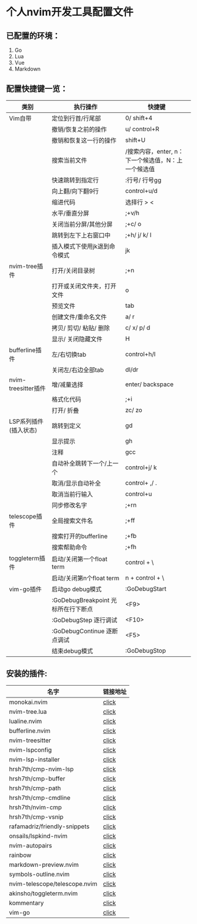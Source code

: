# 个人nvim开发工具配置文件

## 已配置的环境：
1. Go
2. Lua
3. Vue
4. Markdown

## 配置快捷键一览：
|类别|执行操作|快捷键|
|---|---|---|
|Vim自带|定位到行首/行尾部|0/ shift+4|
| | 撤销/恢复之前的操作| u/ control+R |
| |撤销和恢复这一行的操作 | shift+U   |
| |搜索当前文件 | /搜索内容，enter, n：下一个候选值，N：上一个候选值 |
| |快速跳转到指定行 | :行号/ 行号gg |
| |向上翻/向下翻9行|control+u/d|
| |缩进代码 |选择行 > < |
| |水平/垂直分屏 |;+v/h |
| |关闭当前分屏/其他分屏 |;+c/ o |
| |跳转到左下上右窗口中 |;+h/ j/ k/ l |
| |插入模式下使用jk退到命令模式 |jk |
|nvim-tree插件 |打开/关闭目录树 |;+n |
| |打开或关闭文件夹，打开文件 |o |
| |预览文件 |tab |
| |创建文件/重命名文件 |a/ r |
| |拷贝/ 剪切/ 粘贴/ 删除 |c/ x/ p/ d |
| |显示/ 关闭隐藏文件 |H |
|bufferline插件 |左/右切换tab |control+h/l |
| |关闭左/右边全部tab |dl/dr|
| nvim-treesitter插件|增/减量选择 |enter/ backspace |
| |格式化代码 |;+i |
| |打开/ 折叠 |zc/ zo |
| LSP系列插件(插入状态)|跳转到定义 |gd |
| |显示提示 | gh|
| |注释 | gcc|
| |自动补全跳转下一个/上一个 |control+j/ k |
| |取消/显示自动补全 |control+ ,/ . |
| | 取消当前行输入| control+u |
| | 同步修改名字|;+rn |
| telescope插件|全局搜索文件名 |;+ff |
| |搜索打开的bufferline |;+fb |
| |搜索帮助命令 |;+fh |
| toggleterm插件|启动/关闭第一个float term |control + \ |
|        |启动/关闭第n个float term |  n + control + \ |
| vim-go插件|启动go debug模式|:GoDebugStart |
||:GoDebugBreakpoint 光标所在行下断点| \<F9> |
| |:GoDebugStep 逐行调试 | \<F10> |
||:GoDebugContinue 逐断点调试| \<F5> |
||结束debug模式| :GoDebugStop |



## 安装的插件:
|名字|链接地址  |
|---|---|
| monokai.nvim|[click](https://github.com/tanvirtin/monokai.nvim) |
| nvim-tree.lua|[click](https://github.com/kyazdani42/nvim-tree.lua) |
| lualine.nvim|[click](https://github.com/nvim-lualine/lualine.nvim) |
| bufferline.nvim|[click](https://github.com/akinsho/bufferline.nvim) |
| nvim-treesitter|[click](https://github.com/nvim-treesitter/nvim-treesitter) |
| nvim-lspconfig|[click](https://github.com/neovim/nvim-lspconfig) |
| nvim-lsp-installer|[click](https://github.com/kabouzeid/nvim-lspinstall) |
|hrsh7th/cmp-nvim-lsp |[click](https://github.com/hrsh7th/cmp-nvim-lsp-signature-help) |
|hrsh7th/cmp-buffer |[click](https://github.com/hrsh7th/cmp-buffer) |
|hrsh7th/cmp-path |[click](https://github.com/hrsh7th/cmp-path) |
| hrsh7th/cmp-cmdline|[click](https://github.com/hrsh7th/cmp-cmdline) |
| hrsh7th/nvim-cmp|[click](https://github.com/hrsh7th/nvim-cmp) |
| hrsh7th/cmp-vsnip|[click](https://github.com/hrsh7th/cmp-vsnip) |
| rafamadriz/friendly-snippets|[click](https://github.com/rafamadriz/friendly-snippets) |
|onsails/lspkind-nvim |[click](https://github.com/onsails/lspkind.nvim) |
| nvim-autopairs|[click](https://github.com/windwp/nvim-autopairs) |
|rainbow |[click](https://github.com/luochen1990/rainbow) |
|markdown-preview.nvim |[click](https://github.com/iamcco/markdown-preview.nvim) |
|symbols-outline.nvim |[click](https://github.com/simrat39/symbols-outline.nvim) |
|nvim-telescope/telescope.nvim |[click](https://github.com/nvim-telescope/telescope.nvim) |
|akinsho/toggleterm.nvim |[click](https://github.com/akinsho/toggleterm.nvim) |
|kommentary|[click](https://github.com/b3nj5m1n/kommentary)
|vim-go|[click](https://github.com/fatih/vim-go)



